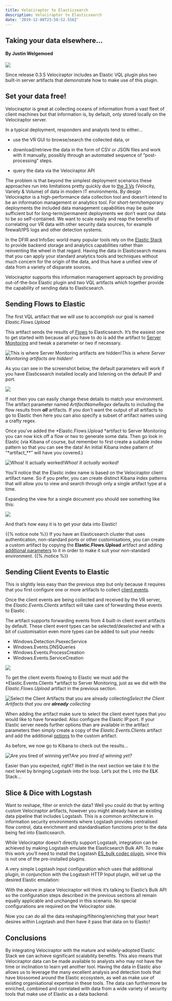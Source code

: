 ```yaml
---
title: Velociraptor to Elasticsearch
description: Velociraptor to Elasticsearch
date: '2019-12-08T23:50:52.556Z'
---
```


## Taking your data elsewhere…

#### By Justin Welgemoed

![](../img/1_mAd_VmUqHkyZgz-hCL2ctQ.png)

Since release 0.3.5 Velociraptor includes an Elastic VQL plugin plus two built-in server artifacts that demonstrate how to make use of this plugin.

## Set your data free!

Velociraptor is great at collecting oceans of information from a vast fleet of client machines but that information is, by default, only stored locally on the Velociraptor server.

In a typical deployment, responders and analysts tend to either…

* use the VR GUI to browse/search the collected data, or

* download/retrieve the data in the form of CSV or JSON files and work with it manually, possibly through an automated sequence of “post-processing” steps.

* query the data via the Velociraptor API

The problem is that beyond the simplest deployment scenarios these approaches run into limitations pretty quickly due to [the 3 Vs](https://hackernoon.com/the-3-vs-of-big-data-analytics-1afd59692adb) (Velocity, Variety & Volume) of data in modern IT environments. By design Velociraptor is a high-performance data collection tool and doesn’t intend to be an information management or analytics tool. For short-term/temporary deployments the included data management capabilities may be quite sufficient but for long-term/permanent deployments we don’t want our data to be so self-contained. We want to scale easily and reap the benefits of correlating our VR data with other security data sources, for example firewall/IPS logs and other detection systems.

In the DFIR and InfoSec world many popular tools rely on the [Elastic Stack](https://www.elastic.co/products/) to provide backend storage and analytics capabilities rather than reinventing the wheel in that regard. Having the data in Elasticsearch means that you can apply your standard analytics tools and techniques without much concern for the origin of the data, and thus have a unified view of data from a variety of disparate sources.

Velociraptor supports this information management approach by providing out-of-the-box Elastic plugin and two VQL artifacts which together provide the capability of sending data to Elasticsearch.

## Sending Flows to Elastic

The first VQL artifact that we will use to accomplish our goal is named *Elastic.Flows.Upload*

This artifact sends the results of [Flows](https://www.velocidex.com/docs/user-interface/artifacts/client_artifacts/) to Elasticsearch. It’s the easiest one to get started with because all you have to do is add the artifact to [Server Monitoring](https://www.velocidex.com/docs/user-interface/artifacts/server_events/) and tweak a parameter or two if necessary.

![This is where Server Monitoring artifacts are hidden!](../img/1_iDsgXuKmszwthN8EX8AHsw.png)*This is where Server Monitoring artifacts are hidden!*

As you can see in the screenshot below, the default parameters will work if you have Elasticsearch installed locally and listening on the default IP and port.

![](../img/1_AUrPhobirbEaekF0fK3Jow.png)

If not then you can easily change these details to match your environment. The artifact parameter named *ArtifactNameRegex* defaults to including the flow results from ***all*** artifacts. If you don’t want the output of all artifacts to go to Elastic then here you can also specify a subset of artifact names using a crafty regex.

Once you’ve added the *Elastic.Flows.Upload *artifact to Server Monitoring you can now kick off a flow or two to generate some data. Then go look in Elastic (via Kibana of course, but remember to first create a suitable index pattern so that you can see the data! An initial Kibana index pattern of “*artifact_**” will have you covered.)

![Whoa! It actually worked!](../img/1_MWEk71L6_mBkmpq999ihJA.png)*Whoa! It actually worked!*

You’ll notice that the Elastic index name is based on the Velociraptor client artifact name. So if you prefer, you can create distinct Kibana index patterns that will allow you to view and search through only a single artifact type at a time.

Expanding the view for a single document you should see something like this:

![](../img/1_ozK_r9SyG-3BLMUYQM82gg.png)

And that’s how easy it is to get your data into Elastic!

{{% notice note %}}
If you have an Elasticsearch cluster that uses authentication, non-standard ports or other customisations, you can create a custom artifact by copying the **Elastic.Flows.Upload** artifact and adding [additional parameters](https://github.com/Velocidex/velociraptor/blob/4d19d37191500b5f01f064586f8940a4b1a5dccf/vql/server/elastic.go#L56) to it in order to make it suit your non-standard environment.
 {{% /notice %}}

## Sending Client Events to Elastic

This is slightly less easy than the previous step but only because it requires that you first configure one or more artifacts to collect [client events](https://www.velocidex.com/docs/user-interface/artifacts/client_events/).

Once the client events are being collected and received by the VR server, the *Elastic.Events.Clients* artifact will take care of forwarding these events to Elastic *.*

The artifact supports forwarding events from 4 built-in client event artifacts by default. These client event types can be selected/deselected and with a bit of customisation even more types can be added to suit your needs:

* Windows.Detection.PsexecService
* Windows.Events.DNSQueries
* Windows.Events.ProcessCreation
* Windows.Events.ServiceCreation

![](../img/1_tsp_GZaSQBuVNDcWdU0TXw.png)

To get the client events flowing to Elastic we must add the *Elastic.Events.Clients *artifact to Server Monitoring, just as we did with the *Elastic.Flows.Upload* artifact in the previous section.

![Select the Client Artifacts that you are **already** collecting](../img/1_CjlQuXfmG0YrsaGtB7wlUw.png)*Select the Client Artifacts that you are **already** collecting*

When adding the artifact make sure to select the client event types that you would like to have forwarded. Also configure the Elastic IP:port. If your Elastic server needs further options than are available in the artifact parameters then simply create a copy of the *Elastic.Events.Clients* artifact and add the additional [options](https://github.com/Velocidex/velociraptor/blob/4d19d37191500b5f01f064586f8940a4b1a5dccf/vql/server/elastic.go#L56) to the custom artifact.

As before, we now go to Kibana to check out the results…

![Are you tired of winning yet?](../img/1_4-AlVbICs9O_hUjKBSNung.png)*Are you tired of winning yet?*

Easier than you expected, right? Well in the next section we take it to the next level by bringing Logstash into the loop. Let’s put the L into the E**L**K Stack…

## Slice & Dice with Logstash

Want to reshape, filter or enrich the data? Well you could do that by writing custom Velociraptor artifacts, however you might already have an existing data pipeline that includes Logstash. This is a common architecture in information security environments where Logstash provides centralised flow control, data enrichment and standardisation functions prior to the data being fed into Elasticsearch.

While Velociraptor doesn’t directly support Logstash, integration can be achieved by making Logstash emulate the Elasticsearch Bulk API. To make this work you’ll need to install the Logstash [ES_bulk codec plugin](https://www.elastic.co/guide/en/logstash/current/plugins-codecs-es_bulk.html), since this is not one of the pre-installed plugins.

A very simple Logstash Input configuration which uses that additional plugin, in conjunction with the Logstash HTTP Input plugin, will set up the desired Elastic emulation:

<script src="https://gist.github.com/predictiple/a78dad17a459294d40a6d953df14f2a0.js"></script>

With the above in place Velociraptor will think it’s talking to Elastic’s Bulk API so the configuration steps described in the previous sections all remain equally applicable and unchanged in this scenario. No special configurations are required on the Velociraptor side.

Now you can do all the data reshaping/filtering/enriching that your heart desires within Logstash and then have it pass that data on to Elastic!

## Conclusions

By integrating Velociraptor with the mature and widely-adopted Elastic Stack we can achieve significant scalability benefits. This also means that Velociraptor data can be made available to analysts who may not have the time or inclination to learn yet another tool. Having the data in Elastic also allows us to leverage the many excellent analysis and detection tools that have blossomed around the Elastic ecosystem, as well as make use of existing organisational expertise in these tools. The data can furthermore be enriched, combined and correlated with data from a wide variety of security tools that make use of Elastic as a data backend.
